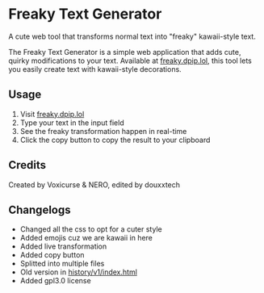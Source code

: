 # Freaky Text Generator

A cute web tool that transforms normal text into "freaky" kawaii-style text.

The Freaky Text Generator is a simple web application that adds cute, quirky modifications to your text. Available at [freaky.dpip.lol](https://freaky.dpip.lol), this tool lets you easily create text with kawaii-style decorations.

## Usage

1. Visit [freaky.dpip.lol](https://freaky.dpip.lol)
2. Type your text in the input field
3. See the freaky transformation happen in real-time
4. Click the copy button to copy the result to your clipboard

## Credits

Created by Voxicurse & NERO, edited by douxxtech


## Changelogs
- Changed all the css to opt for a cuter style
- Added emojis cuz we are kawaii in here
- Added live transformation
- Added copy button
- Splitted into multiple files
- Old version in [history/v1/index.html](history/v1/index.html)
- Added gpl3.0 license